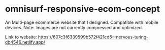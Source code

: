 # omnisurf-responsive-ecom-concept
An Multi-page ecommerce website that I designed. Compatible with mobile devices. Note: Images are not currently compressed and optimized.

Link to website: https://607c3f6339599b572f421cd5--nervous-turing-db4546.netlify.app/
